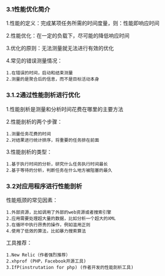 ### 3.1性能优化简介
1.性能的定义：完成某项任务所需的时间度量，则：性能即响应时间

2.性能优化：在一定的负载下，尽可能的降低响应时间

3.优化的原则：无法测量就无法进行有效的优化

4.常见的错误测量情况：

    1.在错误的时间，启动和结束测量
    2.测量的是聚合后的信息，而不是目标活动本身

### 3.1.2通过性能剖析进行优化

1.性能剖析是测量和分析时间花费在哪里的主要方法

2.性能剖析的两个步骤：

    1.测量任务花费的时间
    2.对结果进行统计排序，将重要的任务排在前面
    
3.性能剖析的类型：

    1.基于执行时间的分析，研究什么任务执行时间最长
    2.基于等待的分析，判断任务在什么地方被阻塞的最久
    
### 3.2对应用程序进行性能剖析

性能瓶颈的常见因素：

    1.外部资源，比如调用了外部的web资源或者搜索引擎
    2.应用需要处理超大量的数据，比如分析一个超大的XML
    3.在循环中执行昂贵的操作，例如滥用正则
    4.使用了低效的算法，比如暴力搜索算法
    
工具推荐：

    1.New Relic（作者强烈推荐）
    2.xhprof (PHP，Facebook开源工具)
    3.IfP(instrutation for php) (作者开发的性能剖析工具)
    
